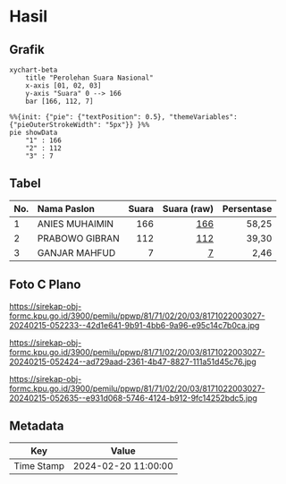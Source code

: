 # Hasil

## Grafik

```mermaid
xychart-beta
    title "Perolehan Suara Nasional"
    x-axis [01, 02, 03]
    y-axis "Suara" 0 --> 166
    bar [166, 112, 7]
```

```mermaid
%%{init: {"pie": {"textPosition": 0.5}, "themeVariables": {"pieOuterStrokeWidth": "5px"}} }%%
pie showData
    "1" : 166
    "2" : 112
    "3" : 7
```

## Tabel

| No. | Nama Paslon    | Suara | Suara (raw) | Persentase |
|:--- |:-------------- | -----:| -----------:| ----------:|
| 1   | ANIES MUHAIMIN | 166   | [166][p-1]  | 58,25      |
| 2   | PRABOWO GIBRAN | 112   | [112][p-2]  | 39,30      |
| 3   | GANJAR MAHFUD  | 7     | [7][p-3]    | 2,46       |


[p-1]: https://github.com/gigit-pemilu/pemilu-2024/blob/main/pilpres/hitung-suara/sub/81-maluku/sub/71-kota-ambon/sub/02-sirimau/sub/2003-batu-merah/sub/027-tps/sub/paslon-1.txt
[p-2]: https://github.com/gigit-pemilu/pemilu-2024/blob/main/pilpres/hitung-suara/sub/81-maluku/sub/71-kota-ambon/sub/02-sirimau/sub/2003-batu-merah/sub/027-tps/sub/paslon-2.txt
[p-3]: https://github.com/gigit-pemilu/pemilu-2024/blob/main/pilpres/hitung-suara/sub/81-maluku/sub/71-kota-ambon/sub/02-sirimau/sub/2003-batu-merah/sub/027-tps/sub/paslon-3.txt

## Foto C Plano

https://sirekap-obj-formc.kpu.go.id/3900/pemilu/ppwp/81/71/02/20/03/8171022003027-20240215-052233--42d1e641-9b91-4bb6-9a96-e95c14c7b0ca.jpg

https://sirekap-obj-formc.kpu.go.id/3900/pemilu/ppwp/81/71/02/20/03/8171022003027-20240215-052424--ad729aad-2361-4b47-8827-111a51d45c76.jpg

https://sirekap-obj-formc.kpu.go.id/3900/pemilu/ppwp/81/71/02/20/03/8171022003027-20240215-052635--e931d068-5746-4124-b912-9fc14252bdc5.jpg


## Metadata

| Key        | Value               |
| ---------- | ------------------- |
| Time Stamp | 2024-02-20 11:00:00 |



